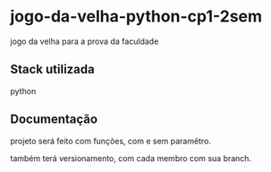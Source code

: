 # jogo-da-velha-python-cp1-2sem
jogo da velha para a prova da faculdade 

## Stack utilizada

python

## Documentação

projeto será feito com funções, com e sem paramêtro.

também terá versionamento, com cada membro com sua branch.

